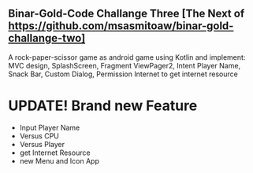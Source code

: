 ## Binar-Gold-Code Challange Three [The Next of https://github.com/msasmitoaw/binar-gold-challange-two]
A rock-paper-scissor game as android game using Kotlin and implement:
MVC design, SplashScreen, Fragment ViewPager2, Intent Player Name, Snack Bar, Custom Dialog, Permission Internet to get internet resource

# UPDATE! Brand new Feature
- Input Player Name
- Versus CPU
- Versus Player
- get Internet Resource
- new Menu and Icon App
